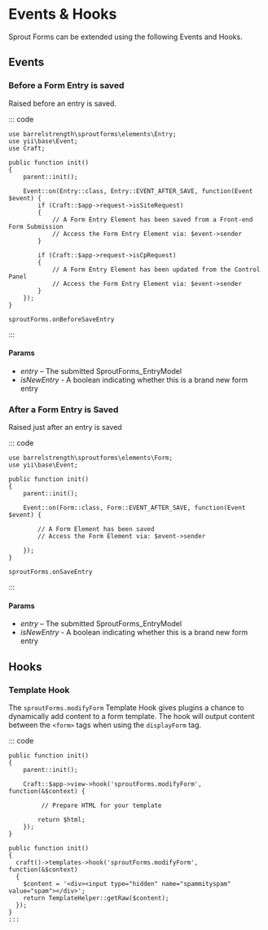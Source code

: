 # Events & Hooks

Sprout Forms can be extended using the following Events and Hooks.

## Events

### Before a Form Entry is saved

Raised before an entry is saved.

::: code

``` craft3
use barrelstrength\sproutforms\elements\Entry;
use yii\base\Event;
use Craft;

public function init()
{
    parent::init();
    
    Event::on(Entry::class, Entry::EVENT_AFTER_SAVE, function(Event $event) {
        if (Craft::$app->request->isSiteRequest)
        {
            // A Form Entry Element has been saved from a Front-end Form Submission
            // Access the Form Entry Element via: $event->sender
        }
        
        if (Craft::$app->request->isCpRequest)
        {
            // A Form Entry Element has been updated from the Control Panel
            // Access the Form Entry Element via: $event->sender
        }
    });
}
```

``` craft2
sproutForms.onBeforeSaveEntry
```

:::

#### Params

- _entry_ – The submitted SproutForms_EntryModel
- _isNewEntry_ -  A boolean indicating whether this is a brand new form entry

### After a Form Entry is Saved 

Raised just after an entry is saved

::: code

``` craft3
use barrelstrength\sproutforms\elements\Form;
use yii\base\Event;

public function init()
{
    parent::init();
    
    Event::on(Form::class, Form::EVENT_AFTER_SAVE, function(Event $event) {
        
        // A Form Element has been saved
        // Access the Form Element via: $event->sender
        
    });
}
```

``` craft2
sproutForms.onSaveEntry
```

:::

#### Params

- _entry_ – The submitted SproutForms_EntryModel
- _isNewEntry_ -  A boolean indicating whether this is a brand new form entry

## Hooks

### Template Hook 

The `sproutForms.modifyForm` Template Hook gives plugins a chance to dynamically add content to a form template. The hook will output content between the `<form>` tags when using the `displayForm` tag.

::: code

``` craft3
public function init()
{
    parent::init();
    
    Craft::$app->view->hook('sproutForms.modifyForm', function(&$context) {
        
         // Prepare HTML for your template
    
        return $html;
    });
}
```

``` craft2
public function init()
{
  craft()->templates->hook('sproutForms.modifyForm', function(&$context)
  {
    $content = '<div><input type="hidden" name="spammityspam" value="spam"></div>';
    return TemplateHelper::getRaw($content);
  });
}
:::
